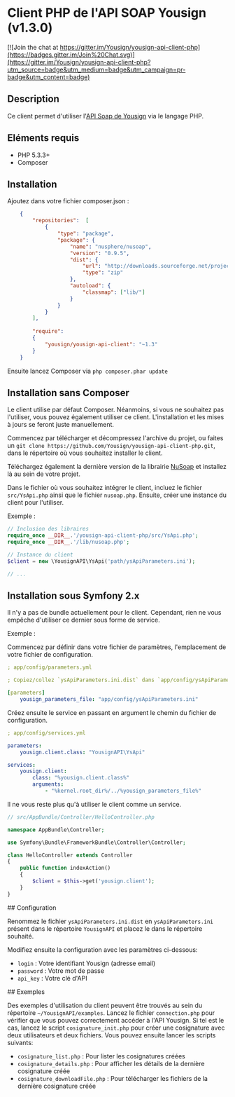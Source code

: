 # Client PHP de l'API SOAP Yousign (v1.3.0)

[![Join the chat at https://gitter.im/Yousign/yousign-api-client-php](https://badges.gitter.im/Join%20Chat.svg)](https://gitter.im/Yousign/yousign-api-client-php?utm_source=badge&utm_medium=badge&utm_campaign=pr-badge&utm_content=badge)

## Description

Ce client permet d'utiliser l'[API Soap de Yousign](http://developer.yousign.fr) via le langage PHP.

## Eléments requis

 - PHP 5.3.3+
 - Composer

## Installation

Ajoutez dans votre fichier composer.json :

```json
    {
        "repositories":  [
            {
                "type": "package",
                "package": {
                    "name": "nusphere/nusoap",
                    "version": "0.9.5",
                    "dist": {
                        "url": "http://downloads.sourceforge.net/project/nusoap/nusoap/0.9.5/nusoap-0.9.5.zip",
                        "type": "zip"
                    },
                    "autoload": {
                        "classmap": ["lib/"]
                    }
                }
            }
        ],
        
        "require": 
        {
            "yousign/yousign-api-client": "~1.3"
        }
    }
```

Ensuite lancez Composer via `php composer.phar update`

## Installation sans Composer

Le client utilise par défaut Composer. Néanmoins, si vous ne souhaitez pas l'utiliser, vous pouvez également utiliser ce client.
L'installation et les mises à jours se feront juste manuellement.

Commencez par télécharger et décompressez l'archive du projet, ou faites un `git clone https://github.com/Yousign/yousign-api-client-php.git`,
dans le répertoire où vous souhaitez installer le client.

Téléchargez également la dernière version de la librairie [NuSoap](http://sourceforge.net/projects/nusoap/) et installez là au sein de votre projet.

Dans le fichier où vous souhaitez intégrer le client, incluez le fichier `src/YsApi.php` ainsi que le fichier `nusoap.php`.
Ensuite, créer une instance du client pour l'utiliser.

Exemple :

```php
// Inclusion des libraires 
require_once __DIR__.'/yousign-api-client-php/src/YsApi.php';
require_once __DIR__.'/lib/nusoap.php';

// Instance du client
$client = new \YousignAPI\YsApi('path/ysApiParameters.ini');

// ...
```

## Installation sous Symfony 2.x

Il n'y a pas de bundle actuellement pour le client. 
Cependant, rien ne vous empêche d'utiliser ce dernier sous forme de service.

Exemple :

Commencez par définir dans votre fichier de paramètres, l'emplacement de votre fichier de configuration.

```yaml
; app/config/parameters.yml

; Copiez/collez `ysApiParameters.ini.dist` dans `app/config/ysApiParameters.ini`

[parameters]
    yousign_parameters_file: "app/config/ysApiParameters.ini"
```

Créez ensuite le service en passant en argument le chemin du fichier de configuration.

```yaml
; app/config/services.yml

parameters:
    yousign.client.class: "YousignAPI\YsApi"

services:
    yousign.client:
        class: "%yousign.client.class%"
        arguments:
            - "%kernel.root_dir%/../%yousign_parameters_file%"
```

Il ne vous reste plus qu'à utiliser le client comme un service.

```php
// src/AppBundle/Controller/HelloController.php

namespace AppBundle\Controller;

use Symfony\Bundle\FrameworkBundle\Controller\Controller;

class HelloController extends Controller
{
    public function indexAction()
    {
        $client = $this->get('yousign.client');
    }
}
```

## Configuration

Renommez le fichier `ysApiParameters.ini.dist` en `ysApiParameters.ini` présent dans le répertoire `YousignAPI` 
et placez le dans le répertoire souhaité.

Modifiez ensuite la configuration avec les paramètres ci-dessous:

 - `login` : Votre identifiant Yousign (adresse email)
 - `password` : Votre mot de passe
 - `api_key` : Votre clé d'API

## Exemples

Des exemples d'utilisation du client peuvent être trouvés au sein du répertoire `~/YousignAPI/examples`.
Lancez le fichier `connection.php` pour vérifier que vous pouvez correctement accéder à l'API Yousign.
Si tel est le cas, lancez le script `cosignature_init.php` pour créer une cosignature avec deux utilisateurs et deux fichiers.
Vous pouvez ensuite lancer les scripts suivants:

 - `cosignature_list.php` : Pour lister les cosignatures créées
 - `cosignature_details.php` : Pour afficher les détails de la dernière cosignature créée
 - `cosignature_downloadFile.php` : Pour télécharger les fichiers de la dernière cosignature créée

